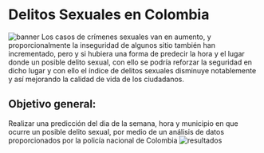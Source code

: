 # Delitos Sexuales en Colombia
![banner](https://drive.google.com/uc?id=1hYy6WuEgEs5P3FElF957qUeqVFr_TQzh)
Los casos de crímenes sexuales van en aumento, y proporcionalmente la inseguridad de algunos sitio también han incrementado, pero y si hubiera una forma de predecir la hora y el lugar donde un posible delito sexual, con ello se podría reforzar la seguridad en dicho lugar y con ello el índice de delitos sexuales disminuye notablemente y así mejorando la calidad de vida de los ciudadanos.
## Objetivo general:
Realizar una predicción del dia de la semana, hora y municipio en que ocurre un posible delito sexual, por medio de un análisis de datos proporcionados por la policía nacional de Colombia
![resultados](https://drive.google.com/uc?id=1yyei5coTKvhCEiNr-bjW-o2GU2ckECRQ)
